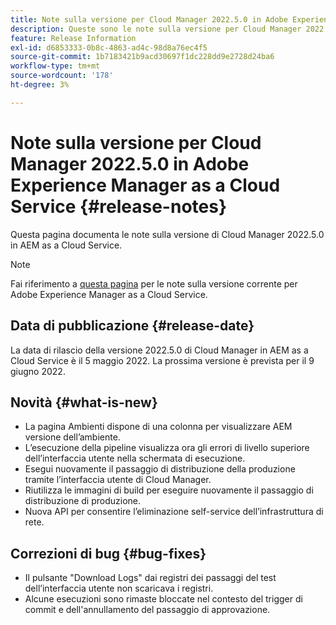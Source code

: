 ```yaml
---
title: Note sulla versione per Cloud Manager 2022.5.0 in Adobe Experience Manager as a Cloud Service
description: Queste sono le note sulla versione per Cloud Manager 2022.5.0 in AEM as a Cloud Service.
feature: Release Information
exl-id: d6853333-0b8c-4863-ad4c-98d8a76ec4f5
source-git-commit: 1b7183421b9acd30697f1dc228dd9e2728d24ba6
workflow-type: tm+mt
source-wordcount: '178'
ht-degree: 3%

---
```


# Note sulla versione per Cloud Manager 2022.5.0 in Adobe Experience Manager as a Cloud Service {#release-notes}

Questa pagina documenta le note sulla versione di Cloud Manager 2022.5.0 in AEM as a Cloud Service.

>[!NOTE]
>
>Fai riferimento a [questa pagina](/help/release-notes/release-notes-cloud/release-notes-current.md) per le note sulla versione corrente per Adobe Experience Manager as a Cloud Service.

## Data di pubblicazione {#release-date}

La data di rilascio della versione 2022.5.0 di Cloud Manager in AEM as a Cloud Service è il 5 maggio 2022. La prossima versione è prevista per il 9 giugno 2022.

## Novità {#what-is-new}

* La pagina Ambienti dispone di una colonna per visualizzare AEM versione dell’ambiente.
* L’esecuzione della pipeline visualizza ora gli errori di livello superiore dell’interfaccia utente nella schermata di esecuzione.
* Esegui nuovamente il passaggio di distribuzione della produzione tramite l’interfaccia utente di Cloud Manager.
* Riutilizza le immagini di build per eseguire nuovamente il passaggio di distribuzione di produzione.
* Nuova API per consentire l’eliminazione self-service dell’infrastruttura di rete.

## Correzioni di bug {#bug-fixes}

* Il pulsante &quot;Download Logs&quot; dai registri dei passaggi del test dell’interfaccia utente non scaricava i registri.
* Alcune esecuzioni sono rimaste bloccate nel contesto del trigger di commit e dell&#39;annullamento del passaggio di approvazione.
